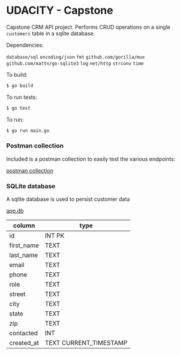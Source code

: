 # UDACITY - Capstone

Capstone CRM API project. Performs CRUD operations on a single `customers` table in a sqlite database.

Dependencies:

`database/sql` `encoding/json` `fmt` `github.com/gorilla/mux` `github.com/mattn/go-sqlite3` `log` `net/http` `strconv` `time`

To build:

```bash
$ go build
```

To run tests:

```bash
$ go test
```

To run:

```bash
$ go run main.go
```

### Postman collection

Included is a postman collection to easily test the various endpoints:

[postman collection](postman_collection.json)

### SQLite database

A sqlite database is used to persist customer data

[app.db](app.db)

column | type
------ | ----
id | INT PK
first_name | TEXT
last_name | TEXT
email | TEXT
phone | TEXT
role | TEXT
street | TEXT
city | TEXT
state | TEXT
zip | TEXT
contacted | INT
created_at | TEXT CURRENT_TIMESTAMP
